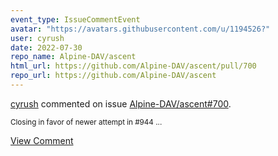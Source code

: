 ```yaml
---
event_type: IssueCommentEvent
avatar: "https://avatars.githubusercontent.com/u/1194526?"
user: cyrush
date: 2022-07-30
repo_name: Alpine-DAV/ascent
html_url: https://github.com/Alpine-DAV/ascent/pull/700
repo_url: https://github.com/Alpine-DAV/ascent
---
```


<a href='https://github.com/cyrush' target='_blank'>cyrush</a> commented on issue <a href='https://github.com/Alpine-DAV/ascent/pull/700' target='_blank'>Alpine-DAV/ascent#700</a>.

<small>Closing in favor of newer attempt in #944 ...</small>

<a href='https://github.com/Alpine-DAV/ascent/pull/700' target='_blank'>View Comment</a>